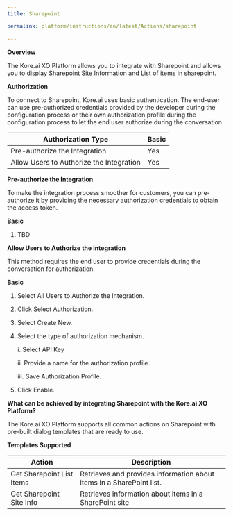 ```yaml
---
title: Sharepoint

permalink: platform/instructions/en/latest/Actions/sharepoint

---
```


<base target="_blank">
<container>

**Overview**

The Kore.ai XO Platform allows you to integrate with Sharepoint and allows you to display Sharepoint Site Information and List of items in sharepoint.


</container>

<container>

**Authorization**
 
To connect to Sharepoint, Kore.ai uses basic authentication. The end-user can use pre-authorized credentials provided by the developer during the configuration process or their own authorization profile during the configuration process to let the end user authorize during the conversation.
 
 
 |Authorization Type                      | Basic |
 |----------------------------------------|-------|
 |Pre-authorize the Integration           |  Yes  |
 |Allow Users to Authorize the Integration|  Yes  |


**Pre-authorize the Integration**
 
 To make the integration process smoother for customers, you can pre-authorize it by providing the necessary authorization credentials to obtain the access token.

**Basic**
 
1. TBD
 
**Allow Users to Authorize the Integration**
 
This method requires the end user to provide credentials during the conversation for authorization.
 
**Basic**
 
1. Select All Users to Authorize the Integration.
 
2. Click Select Authorization.
 
3. Select Create New.
 
4. Select the type of authorization mechanism. 
 
   i.  Select API Key
 
   ii.  Provide a name for the authorization profile.
 
   iii.  Save Authorization Profile.
 
 5.  Click Enable.
 
 </container>
 
 <container>

**What can be achieved by integrating Sharepoint with the Kore.ai XO Platform?**
 
 The Kore.ai XO Platform supports all common actions on Sharepoint with pre-built dialog templates that are ready to use.
 
**Templates Supported**

| Action           | Description            |
|------------------|------------------------|
|Get Sharepoint List Items     |Retrieves and provides information about items in a SharePoint list.|
|Get Sharepoint Site Info     |Retrieves information about items in a SharePoint site|

</container>
